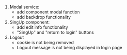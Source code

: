 1. Modal service: 
    * add component modal function
    * add backdrop functionality
2. SingUp component:
    * add edit info functionality
    * "SingUp" and "return to login" buttons
3. Logout
    * cookie is not being removed
    * Logout message is not being displayed in login page